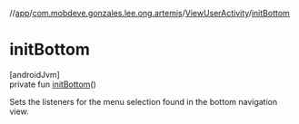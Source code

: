 //[app](../../../index.md)/[com.mobdeve.gonzales.lee.ong.artemis](../index.md)/[ViewUserActivity](index.md)/[initBottom](init-bottom.md)

# initBottom

[androidJvm]\
private fun [initBottom](init-bottom.md)()

Sets the listeners for the menu selection found in the bottom navigation view.

